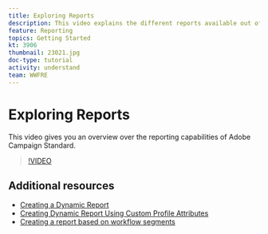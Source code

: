 ```yaml
---
title: Exploring Reports
description: This video explains the different reports available out of the box for an email delivery.
feature: Reporting
topics: Getting Started
kt: 3906
thumbnail: 23021.jpg
doc-type: tutorial
activity: understand
team: WWFRE
---
```


# Exploring Reports

This video gives you an overview over the reporting capabilities of Adobe Campaign Standard.

>[!VIDEO](https://video.tv.adobe.com/v/23021?quality=12)

## Additional resources

* [Creating a Dynamic Report](/help/reporting/creating-a-dynamic-report.md)
* [Creating Dynamic Report Using Custom Profile Attributes](/help/reporting/custom-profile-attributes-dynamic-reports.md)
* [Creating a report based on workflow segments](/help/reporting/report-on-workflow-segments.md)
